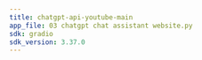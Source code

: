 ```yaml
---
title: chatgpt-api-youtube-main
app_file: 03 chatgpt chat assistant website.py
sdk: gradio
sdk_version: 3.37.0
---
```

